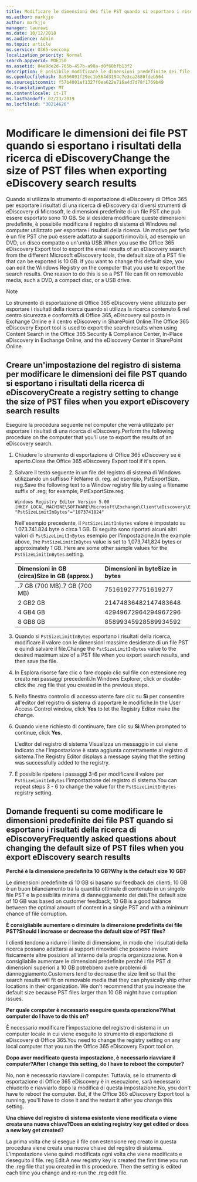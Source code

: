 ```yaml
---
title: Modificare le dimensioni dei file PST quando si esportano i risultati della ricerca di eDiscovery
ms.author: markjjo
author: markjjo
manager: laurawi
ms.date: 10/12/2018
ms.audience: Admin
ms.topic: article
ms.service: O365-seccomp
localization_priority: Normal
search.appverid: MOE150
ms.assetid: 04e9de2d-765b-457b-a98a-d0f60bfb13f2
description: È possibile modificare le dimensioni predefinite dei file PST scaricati nel computer quando si esportano i risultati della ricerca di eDiscovery.
ms.openlocfilehash: 8a956091f29ec1b564d3194c7e3ca2680fdeb564
ms.sourcegitcommit: f57b4001ef1327f0ea622e716a4d7d78f1769b49
ms.translationtype: MT
ms.contentlocale: it-IT
ms.lasthandoff: 02/23/2019
ms.locfileid: "30214626"
---
```

# <a name="change-the-size-of-pst-files-when-exporting-ediscovery-search-results"></a><span data-ttu-id="82657-103">Modificare le dimensioni dei file PST quando si esportano i risultati della ricerca di eDiscovery</span><span class="sxs-lookup"><span data-stu-id="82657-103">Change the size of PST files when exporting eDiscovery search results</span></span>

<span data-ttu-id="82657-p101">Quando si utilizza lo strumento di esportazione di eDiscovery di Office 365 per esportare i risultati di una ricerca di eDiscovery dai diversi strumenti di eDiscovery di Microsoft, le dimensioni predefinite di un file PST che può essere esportato sono 10 GB. Se si desidera modificare queste dimensioni predefinite, è possibile modificare il registro di sistema di Windows nel computer utilizzato per esportare i risultati della ricerca. Un motivo per farlo è un file PST che può essere adattato ai supporti rimovibili, ad esempio un DVD, un disco compatto o un'unità USB.</span><span class="sxs-lookup"><span data-stu-id="82657-p101">When you use the Office 365 eDiscovery Export tool to export the email results of an eDiscovery search from the different Microsoft eDiscovery tools, the default size of a PST file that can be exported is 10 GB. If you want to change this default size, you can edit the Windows Registry on the computer that you use to export the search results. One reason to do this is so a PST file can fit on removable media, such a DVD, a compact disc, or a USB drive.</span></span> 
  
> [!NOTE]
>  <span data-ttu-id="82657-107">Lo strumento di esportazione di Office 365 eDiscovery viene utilizzato per esportare i risultati della ricerca quando si utilizza la ricerca contenuto &amp; nel centro sicurezza e conformità di Office 365, eDiscovery sul posto in Exchange Online e il centro eDiscovery in SharePoint Online.</span><span class="sxs-lookup"><span data-stu-id="82657-107">The Office 365 eDiscovery Export tool is used to export the search results when using Content Search in the Office 365 Security &amp; Compliance Center, In-Place eDiscovery in Exchange Online, and the eDiscovery Center in SharePoint Online.</span></span> 
  
## <a name="create-a-registry-setting-to-change-the-size-of-pst-files-when-you-export-ediscovery-search-results"></a><span data-ttu-id="82657-108">Creare un'impostazione del registro di sistema per modificare le dimensioni dei file PST quando si esportano i risultati della ricerca di eDiscovery</span><span class="sxs-lookup"><span data-stu-id="82657-108">Create a registry setting to change the size of PST files when you export eDiscovery search results</span></span>

<span data-ttu-id="82657-109">Eseguire la procedura seguente nel computer che verrà utilizzato per esportare i risultati di una ricerca di eDiscovery.</span><span class="sxs-lookup"><span data-stu-id="82657-109">Perform the following procedure on the computer that you'll use to export the results of an eDiscovery search.</span></span>
  
1. <span data-ttu-id="82657-110">Chiudere lo strumento di esportazione di Office 365 eDiscovery se è aperto.</span><span class="sxs-lookup"><span data-stu-id="82657-110">Close the Office 365 eDiscovery Export tool if it's open.</span></span> 
    
2. <span data-ttu-id="82657-111">Salvare il testo seguente in un file del registro di sistema di Windows utilizzando un suffisso FileName di. reg. ad esempio, PstExportSize. reg.</span><span class="sxs-lookup"><span data-stu-id="82657-111">Save the following text to a Window registry file by using a filename suffix of .reg; for example, PstExportSize.reg.</span></span> 
    
    ```
    Windows Registry Editor Version 5.00
    [HKEY_LOCAL_MACHINE\SOFTWARE\Microsoft\Exchange\Client\eDiscovery\ExportTool]
    "PstSizeLimitInBytes"="1073741824"
    ```

    <span data-ttu-id="82657-p102">Nell'esempio precedente, il `PstSizeLimitInBytes` valore è impostato su 1.073.741.824 byte o circa 1 GB. Di seguito sono riportati alcuni altri valori di `PstSizeLimitInBytes` esempio per l'impostazione.</span><span class="sxs-lookup"><span data-stu-id="82657-p102">In the example above, the  `PstSizeLimitInBytes` value is set to 1,073,741,824 bytes or approximately 1 GB. Here are some other sample values for the  `PstSizeLimitInBytes` setting.</span></span> 
    
    |<span data-ttu-id="82657-114">**Dimensioni in GB (circa)**</span><span class="sxs-lookup"><span data-stu-id="82657-114">**Size in GB (approx.)**</span></span>|<span data-ttu-id="82657-115">**Dimensioni in byte**</span><span class="sxs-lookup"><span data-stu-id="82657-115">**Size in bytes**</span></span>|
    |:-----|:-----|
    |<span data-ttu-id="82657-116">.7 GB (700 MB)</span><span class="sxs-lookup"><span data-stu-id="82657-116">.7 GB (700 MB)</span></span>  <br/> |<span data-ttu-id="82657-117">751619277</span><span class="sxs-lookup"><span data-stu-id="82657-117">751619277</span></span>  <br/> |
    |<span data-ttu-id="82657-118">2 GB</span><span class="sxs-lookup"><span data-stu-id="82657-118">2 GB</span></span>  <br/> |<span data-ttu-id="82657-119">2147483648</span><span class="sxs-lookup"><span data-stu-id="82657-119">2147483648</span></span>  <br/> |
    |<span data-ttu-id="82657-120">4 GB</span><span class="sxs-lookup"><span data-stu-id="82657-120">4 GB</span></span>  <br/> |<span data-ttu-id="82657-121">4294967296</span><span class="sxs-lookup"><span data-stu-id="82657-121">4294967296</span></span>  <br/> |
    |<span data-ttu-id="82657-122">8 GB</span><span class="sxs-lookup"><span data-stu-id="82657-122">8 GB</span></span>  <br/> |<span data-ttu-id="82657-123">8589934592</span><span class="sxs-lookup"><span data-stu-id="82657-123">8589934592</span></span>  <br/> |
   
3. <span data-ttu-id="82657-124">Quando si `PstSizeLimitInBytes` esportano i risultati della ricerca, modificare il valore con le dimensioni massime desiderate di un file PST e quindi salvare il file.</span><span class="sxs-lookup"><span data-stu-id="82657-124">Change the `PstSizeLimitInBytes` value to the desired maximum size of a PST file when you export search results, and then save the file.</span></span> 
    
4. <span data-ttu-id="82657-125">In Esplora risorse fare clic o fare doppio clic sul file con estensione reg creato nei passaggi precedenti.</span><span class="sxs-lookup"><span data-stu-id="82657-125">In Windows Explorer, click or double-click the .reg file that you created in the previous steps.</span></span>
    
5. <span data-ttu-id="82657-126">Nella finestra controllo di accesso utente fare clic su **Sì** per consentire all'editor del registro di sistema di apportare le modifiche.</span><span class="sxs-lookup"><span data-stu-id="82657-126">In the User Access Control window, click **Yes** to let the Registry Editor make the change.</span></span> 
    
6. <span data-ttu-id="82657-127">Quando viene richiesto di continuare, fare clic su **Sì**.</span><span class="sxs-lookup"><span data-stu-id="82657-127">When prompted to continue, click **Yes**.</span></span>
    
    <span data-ttu-id="82657-128">L'editor del registro di sistema Visualizza un messaggio in cui viene indicato che l'impostazione è stata aggiunta correttamente al registro di sistema.</span><span class="sxs-lookup"><span data-stu-id="82657-128">The Registry Editor displays a message saying that the setting was successfully added to the registry.</span></span>
    
7. <span data-ttu-id="82657-129">È possibile ripetere i passaggi 3-6 per modificare il valore per `PstSizeLimitInBytes` l'impostazione del registro di sistema.</span><span class="sxs-lookup"><span data-stu-id="82657-129">You can repeat steps 3 - 6 to change the value for the  `PstSizeLimitInBytes` registry setting.</span></span> 
  
## <a name="frequently-asked-questions-about-changing-the-default-size-of-pst-files-when-you-export-ediscovery-search-results"></a><span data-ttu-id="82657-130">Domande frequenti su come modificare le dimensioni predefinite dei file PST quando si esportano i risultati della ricerca di eDiscovery</span><span class="sxs-lookup"><span data-stu-id="82657-130">Frequently asked questions about changing the default size of PST files when you export eDiscovery search results</span></span>

 <span data-ttu-id="82657-131">**Perché è la dimensione predefinita 10 GB?**</span><span class="sxs-lookup"><span data-stu-id="82657-131">**Why is the default size 10 GB?**</span></span>
  
<span data-ttu-id="82657-132">Le dimensioni predefinite di 10 GB si basano sul feedback dei clienti; 10 GB è un buon bilanciamento tra la quantità ottimale di contenuto in un singolo file PST e la possibilità minima di danneggiamento dei dati.</span><span class="sxs-lookup"><span data-stu-id="82657-132">The default size of 10 GB was based on customer feedback; 10 GB is a good balance between the optimal amount of content in a single PST and with a minimum chance of file corruption.</span></span>
  
 <span data-ttu-id="82657-133">**È consigliabile aumentare o diminuire la dimensione predefinita dei file PST?**</span><span class="sxs-lookup"><span data-stu-id="82657-133">**Should I increase or decrease the default size of PST files?**</span></span>
  
<span data-ttu-id="82657-p103">I clienti tendono a ridurre il limite di dimensione, in modo che i risultati della ricerca possano adattarsi ai supporti rimovibili che possono inviare fisicamente altre posizioni all'interno della propria organizzazione. Non è consigliabile aumentare le dimensioni predefinite perché i file PST di dimensioni superiori a 10 GB potrebbero avere problemi di danneggiamento.</span><span class="sxs-lookup"><span data-stu-id="82657-p103">Customers tend to decrease the size limit so that the search results will fit on removable media that they can physically ship other locations in their organization. We don't recommend that you increase the default size because PST files larger than 10 GB might have corruption issues.</span></span>
  
 <span data-ttu-id="82657-136">**Per quale computer è necessario eseguire questa operazione?**</span><span class="sxs-lookup"><span data-stu-id="82657-136">**What computer do I have to do this on?**</span></span>
  
<span data-ttu-id="82657-137">È necessario modificare l'impostazione del registro di sistema in un computer locale in cui viene eseguito lo strumento di esportazione di eDiscovery di Office 365.</span><span class="sxs-lookup"><span data-stu-id="82657-137">You need to change the registry setting on any local computer that you run the Office 365 eDiscovery Export tool on.</span></span>
  
 <span data-ttu-id="82657-138">**Dopo aver modificato questa impostazione, è necessario riavviare il computer?**</span><span class="sxs-lookup"><span data-stu-id="82657-138">**After I change this setting, do I have to reboot the computer?**</span></span>
  
<span data-ttu-id="82657-p104">No, non è necessario riavviare il computer. Tuttavia, se lo strumento di esportazione di Office 365 eDiscovery è in esecuzione, sarà necessario chiuderlo e riavviarlo dopo la modifica di questa impostazione.</span><span class="sxs-lookup"><span data-stu-id="82657-p104">No, you don't have to reboot the computer. But, if the Office 365 eDiscovery Export tool is running, you'll have to close it and the restart it after you change this setting.</span></span>
  
 <span data-ttu-id="82657-141">**Una chiave del registro di sistema esistente viene modificata o viene creata una nuova chiave?**</span><span class="sxs-lookup"><span data-stu-id="82657-141">**Does an existing registry key get edited or does a new key get created?**</span></span>
  
<span data-ttu-id="82657-p105">La prima volta che si esegue il file con estensione reg creato in questa procedura viene creata una nuova chiave del registro di sistema. L'impostazione viene quindi modificata ogni volta che viene modificato e rieseguito il file. reg Edit.</span><span class="sxs-lookup"><span data-stu-id="82657-p105">A new registry key is created the first time you run the .reg file that you created in this procedure. Then the setting is edited each time you change and re-run the .reg edit file.</span></span>
